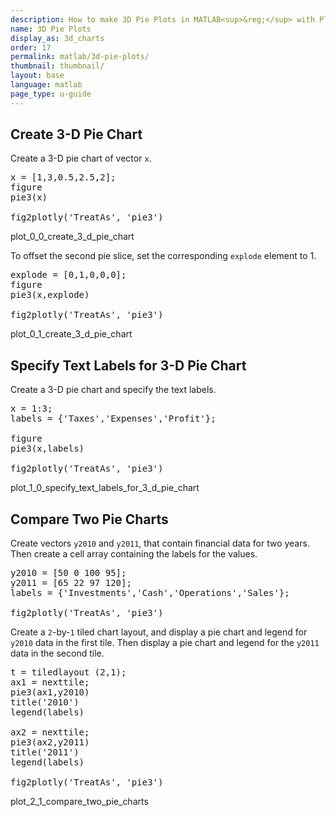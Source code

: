 ```yaml
---
description: How to make 3D Pie Plots in MATLAB<sup>&reg;</sup> with Plotly.
name: 3D Pie Plots
display_as: 3d_charts
order: 17
permalink: matlab/3d-pie-plots/
thumbnail: thumbnail/
layout: base
language: matlab
page_type: u-guide
---
```


## Create 3-D Pie Chart

Create a 3-D pie chart of vector `x`. 

<pre class="mcode">
x = [1,3,0.5,2.5,2];
figure
pie3(x)

fig2plotly('TreatAs', 'pie3')
</pre>

plot_0_0_create_3_d_pie_chart

To offset the second pie slice, set the corresponding `explode` element to 1.

<pre class="mcode">
explode = [0,1,0,0,0];
figure
pie3(x,explode)

fig2plotly('TreatAs', 'pie3')
</pre>

plot_0_1_create_3_d_pie_chart



<!--------------------- EXAMPLE BREAK ------------------------->

## Specify Text Labels for 3-D Pie Chart

Create a 3-D pie chart and specify the text labels.

<pre class="mcode">
x = 1:3;
labels = {'Taxes','Expenses','Profit'};
    
figure
pie3(x,labels)

fig2plotly('TreatAs', 'pie3')
</pre>

plot_1_0_specify_text_labels_for_3_d_pie_chart



<!--------------------- EXAMPLE BREAK ------------------------->

## Compare Two Pie Charts

Create vectors `y2010` and `y2011`, that contain financial data for two years. Then create a cell array containing the labels for the values.

<pre class="mcode">
y2010 = [50 0 100 95];
y2011 = [65 22 97 120];
labels = {'Investments','Cash','Operations','Sales'};

fig2plotly('TreatAs', 'pie3')
</pre>

Create a `2`-by-`1` tiled chart layout, and display a pie chart and legend for `y2010` data in the first tile. Then display a pie chart and legend for the `y2011` data in the second tile.

<pre class="mcode">
t = tiledlayout (2,1);
ax1 = nexttile;
pie3(ax1,y2010)
title('2010')
legend(labels)

ax2 = nexttile;
pie3(ax2,y2011)
title('2011')
legend(labels)

fig2plotly('TreatAs', 'pie3')
</pre>

plot_2_1_compare_two_pie_charts



<!--------------------- EXAMPLE BREAK ------------------------->

